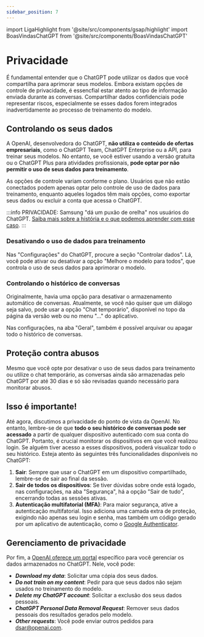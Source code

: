 ```yaml
---
sidebar_position: 7
---
```

import LigaHighlight from '@site/src/components/gsap/highlight'
import BoasVindasChatGPT from '@site/src/components/BoasVindasChatGPT'

# Privacidade
<LigaHighlight />
É fundamental entender que o ChatGPT pode utilizar os dados que você compartilha para aprimorar seus modelos. Embora existam opções de controle de privacidade, é essencfial estar atento ao tipo de informação enviada durante as conversas. Compartilhar dados confidenciais pode representar riscos, especialmente se esses dados forem integrados inadvertidamente ao processo de treinamento do modelo.

<BoasVindasChatGPT />

## Controlando os seus dados
A OpenAI, desenvolvedora do ChatGPT, **não utiliza o conteúdo de ofertas empresariais**, como o ChatGPT Team, ChatGPT Enterprise ou a API, para treinar seus modelos. No entanto, se você estiver usando a versão gratuita ou o ChatGPT Plus para atividades profissionais, **pode optar por não permitir o uso de seus dados para treinamento**.

As opções de controle variam conforme o plano. Usuários que não estão conectados podem apenas optar pelo controle de uso de dados para treinamento, enquanto aqueles logados têm mais opções, como exportar seus dados ou excluir a conta que acessa o ChatGPT.

:::info
PRIVACIDADE: Samsung "dá um puxão de orelha" nos usuários do ChatGPT. [Saiba mais sobre a história e o que podemos aprender com esse caso](https://criatividade.digital/blog/samsung/).
:::

### Desativando o uso de dados para treinamento
Nas "Configurações" do ChatGPT, procure a seção "Controlar dados". Lá, você pode ativar ou desativar a opção "Melhore o modelo para todos", que controla o uso de seus dados para aprimorar o modelo.

### Controlando o histórico de conversas
Originalmente, havia uma opção para desativar o armazenamento automático de conversas. Atualmente, se você não quiser que um diálogo seja salvo, pode usar a opção "Chat temporário", disponível no topo da página da versão web ou no menu "..." do aplicativo. 

Nas configurações, na aba "Geral", também é possível arquivar ou apagar todo o histórico de conversas.

## Proteção contra abusos
Mesmo que você opte por desativar o uso de seus dados para treinamento ou utilize o chat temporário, as conversas ainda são armazenadas pelo ChatGPT por até 30 dias e só são revisadas quando necessário para monitorar abusos.

## Isso é importante!
Até agora, discutimos a privacidade do ponto de vista da OpenAI. No entanto, lembre-se de que **todo o seu histórico de conversas pode ser acessado** a partir de qualquer dispositivo autenticado com sua conta do ChatGPT. Portanto, é crucial monitorar os dispositivos em que você realizou login. Se alguém tiver acesso a esses dispositivos, poderá visualizar todo o seu histórico. Esteja atento às seguintes três funcionalidades disponíveis no ChatGPT:

 1. **Sair**: Sempre que usar o ChatGPT em um dispositivo compartilhado, lembre-se de sair ao final da sessão.
 2. **Sair de todos os dispositivos**: Se tiver dúvidas sobre onde está logado, nas configurações, na aba "Segurança", há a opção "Sair de tudo", encerrando todas as sessões ativas.
 3. **Autenticação multifatorial (MFA)**: Para maior segurança, ative a autenticação multifatorial. Isso adiciona uma camada extra de proteção, exigindo não apenas seu login e senha, mas também um código gerado por um aplicativo de autenticação, como o [Google Authenticator](https://play.google.com/store/apps/details?id=com.google.android.apps.authenticator2).

## Gerenciamento de privacidade
Por fim, a [OpenAI oferece um portal](https://privacy.openai.com/policies?modal=take-control) específico para você gerenciar os dados armazenados no ChatGPT. Nele, você pode:
- ***Download my data***: Solicitar uma cópia dos seus dados.
- ***Do not train on my content***: Pedir para que seus dados não sejam usados no treinamento do modelo.
- ***Delete my ChatGPT account***: Solicitar a exclusão dos seus dados pessoais.
- ***ChatGPT Personal Data Removal Request***: Remover seus dados pessoais dos resultados gerados pelo modelo.
- ***Other requests***: Você pode enviar outros pedidos para dsar@openai.com.


